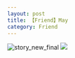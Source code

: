 ```yaml
---
layout: post
title: 【Friend】May
category: Friend
---
```

![story_new_final](http://rbwl8nwm4.hd-bkt.clouddn.com/img/story_new_final_0322.png)
![](http://rc5p5sl4z.hd-bkt.clouddn.com/img/May-220601-1.jpg)